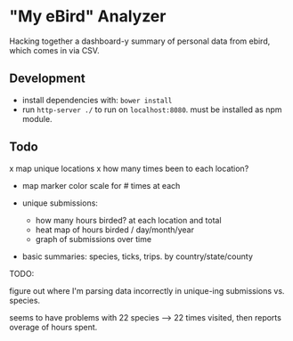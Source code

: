 "My eBird" Analyzer
===================

Hacking together a dashboard-y summary of personal data from ebird, which comes in via CSV.


## Development
- install dependencies with: `bower install`
- run `http-server ./` to run on `localhost:8080`. must be installed as npm module.


## Todo
  x map unique locations
  x how many times been to each location?
  - map marker color scale for # times at each

  - unique submissions:
    - how many hours birded? at each location and total
    - heat map of hours birded / day/month/year
    - graph of submissions over time

  - basic summaries: species, ticks, trips. by country/state/county

TODO:

figure out where I'm parsing data incorrectly in unique-ing submissions vs. species.

seems to have problems with 22 species --> 22 times visited, then reports overage of hours spent.